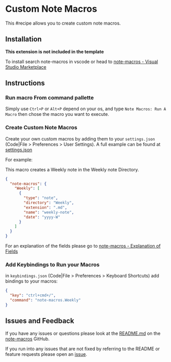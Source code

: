 # Custom Note Macros

This #recipe allows you to create custom note macros.

## Installation

**This extension is not included in the template**

To install search note-macros in vscode or head to [note-macros - Visual Studio Marketplace](https://marketplace.visualstudio.com/items?itemName=NeelyInnovations.note-macros)

## Instructions

### Run macro From command pallette

Simply use `Ctrl+P` or `Alt+P` depend on your os, and type `Note Macros: Run A Macro` then chose the macro you want to execute.

### Create Custom Note Macros

Create your own custom macros by adding them to your `settings.json` (Code|File > Preferences > User Settings). A full example can be found at [settings.json](https://github.com/kneely/note-macros/blob/master/settings.json)

For example:

This macro creates a Weekly note in the Weekly note Directory.

```json
{
  "note-macros": {
    "Weekly": [
      {
        "type": "note",
        "directory": "Weekly",
        "extension": ".md",
        "name": "weekly-note",
        "date": "yyyy-W"
      }
    ]
  }
}
```

For an explanation of the fields please go to [note-macros - Explanation of Fields](https://github.com/kneely/note-macros#explanation-of-fields)

### Add Keybindings to Run your Macros

in `keybindings.json` (Code|File > Preferences > Keyboard Shortcuts) add bindings to your macros:

```json
{
  "key": "ctrl+cmd+/",
  "command": "note-macros.Weekly"
}
```

## Issues and Feedback

If you have any issues or questions please look at the [README.md](https://github.com/kneely/note-macros#note-macros) on the [note-macros](https://github.com/kneely/note-macros) GitHub.

If you run into any issues that are not fixed by referring to the README or feature requests please open an [issue](https://github.com/kneely/note-macros/issues).
